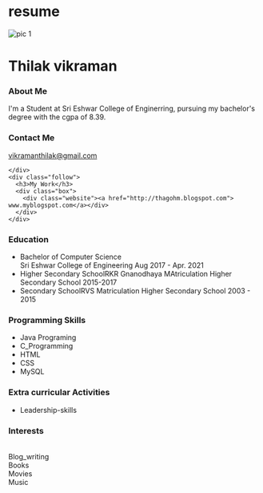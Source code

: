 # resume
<!--<!doctype html>
<html>
<head>
<style>
body {
  -webkit-box-sizing: border-box;
  -moz-box-sizing: border-box;
  box-sizing: border-box;
  margin: 0;
  padding: 0;
  -webkit-transition: 0.5s;
  transition: 0.5s;
  background: $white;
  cursor: default;
  font-family: "Montserrat", sans-serif;
  font-size: 14px;
}

a {
  text-decoration: none;
  color: $white;
  display: block;
  transition-duration: 0.3s;
}
skills-prog.fas fa-code{
  margin-bottom: 8px;
  display: flex;
  align-items: center;
  transition-duration: 0.3s;
}

p.child,p.School-life,p.college,p.blogger
{
space-intend:1px;
word-spacing:2px;
word-break:break-all;
}
img{
border-radius:50%;
padding:40px;
align:centre;
}
h2,h3
{
color: white;
  text-shadow: 2px 2px 4px #000000;
}
</style>

</head>!-->
![pic 1](https://user-images.githubusercontent.com/52696573/85228546-99693f80-b401-11ea-8e30-b1bf6a13a9ed.jpg)

<body>
<div id="resume">
  <div id="base">
    <div id="profile">
      <div id="photo">
       <!-- <img src="pic 1.jpg" alt="thilak image">-->
        <i class="fas fa-rocket"></i>
      </div>
      <div class="info">
        <h1 class="name">Thilak vikraman</h1>
      </div>
    </div>
    <div class="about">
      <h3>About Me</h3>I'm a Student at Sri Eshwar College of Enginerring, pursuing my bachelor's degree with the cgpa of 8.39. </div>
    <div class="contact">
      <h3>Contact Me</h3>
      <div class="email"><a href="vikramanthilak@gmail.com"><span>vikramanthilak@gmail.com</span></a></div>
      
    </div>
    <div class="follow">
      <h3>My Work</h3>
      <div class="box">
        <div class="website"><a href="http://thagohm.blogspot.com"> www.myblogspot.com</a></div>
      </div>
    </div>
  </div>
  <div class="func">
    <div class="edu">
      <h3><i class="fa fa-graduation-cap"></i>Education</h3>
      <ul>
        <li><span>Bachelor of Computer Science<br>Sri Eshwar College of Engineering</span> Aug 2017 - Apr. 2021</li>
        <li><span>Higher Secondary School</span>RKR Gnanodhaya MAtriculation Higher Secondary School 2015-2017</li>
        <li><span>Secondary School</span>RVS Matriculation Higher Secondary School 2003 - 2015</li>
      </ul>
    </div>
    <div class="skills-prog">
      <h3><i class="fas fa-code"></i>Programming Skills</h3>
      <ul>
        <li data-percent="95"><span>Java Programing</span>
          <div class="skills-bar">
            <div class="bar"></div>
          </div>
        </li>
        <li data-percent="90"><span>C_Programming</span>
          <div class="skills-bar">
            <div class="bar"></div>
          </div>
        </li>
        <li data-percent="60"><span>HTML</span>
          <div class="skills-bar">
            <div class="bar"></div>
          </div>
        </li>
        <li data-percent="50"><span>CSS</span>
          <div class="skills-bar">
            <div class="bar"></div>
          </div>
        </li>
        <li data-percent="40"><span>MySQL</span>
          <div class="skills-bar">
            <div class="bar"></div>
          </div>
        </li>
      </ul>
    </div>
    <div class="">
      <h3><i class="fas fa-code"></i>Extra curricular Activities</h3>
      <ul>
        <li data-percent="95"><span>Leadership-skills</span>
          <div class="skills-bar">
            <div class="bar"></div>
          </div>
        </li>
      </ul>
   </div>
    <div class="interests">
      <h3><i class="fas fa-star"></i>Interests</h3>
      <div class="interests-items"><br>
        <div class="art"><i class="fas fa-palette"></i><span> Blog_writing</span></div>
        <div class="art"><i class="fas fa-book"></i><span> Books</span></div>
        <div class="movies"><i class="fas fa-film"></i><span> Movies</span></div>
        <div class="music"><i class="fas fa-headphones"></i> <span>Music</span></div>
      </div>
    </div>
  </div>
</div>
</body>
